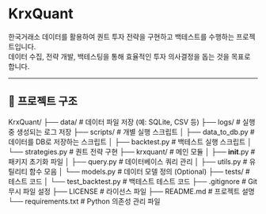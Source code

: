 # KrxQuant

한국거래소 데이터를 활용하여 퀀트 투자 전략을 구현하고 백테스트를 수행하는 프로젝트입니다.  
데이터 수집, 전략 개발, 백테스팅을 통해 효율적인 투자 의사결정을 돕는 것을 목표로 합니다.

---

## 📂 프로젝트 구조

KrxQuant/
├── data/                # 데이터 파일 저장 (예: SQLite, CSV 등)
├── logs/                # 실행 중 생성되는 로그 저장
├── scripts/             # 개별 실행 스크립트
│   ├── data_to_db.py    # 데이터를 DB로 저장하는 스크립트
│   ├── backtest.py      # 백테스트 실행 스크립트
│   └── strategies.py    # 퀀트 전략 구현
├── krxquant/            # 메인 모듈
│   ├── __init__.py      # 패키지 초기화 파일
│   ├── query.py         # 데이터베이스 쿼리 관리
│   ├── utils.py         # 유틸리티 함수 모음
│   └── models.py        # 데이터 모델 정의 (Optional)
├── tests/               # 테스트 코드
│   └── test_backtest.py # 백테스트 테스트 코드
├── .gitignore           # Git 무시 파일 설정
├── LICENSE              # 라이선스 파일
├── README.md            # 프로젝트 설명
└── requirements.txt     # Python 의존성 관리 파일
